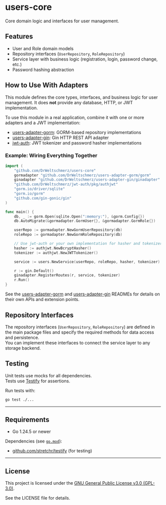 # users-core

Core domain logic and interfaces for user management.

## Features

- User and Role domain models
- Repository interfaces (`UserRepository`, `RoleRepository`)
- Service layer with business logic (registration, login, password change, etc.)
- Password hashing abstraction

## How to Use With Adapters


This module defines the core types, interfaces, and business logic for user management. It does **not** provide any database, HTTP, or JWT implementation.

To use this module in a real application, combine it with one or more adapters and a JWT implementation:

- [users-adapter-gorm](https://github.com/DrWeltschmerz/users-adapter-gorm): GORM-based repository implementations
- [users-adapter-gin](https://github.com/DrWeltschmerz/users-adapter-gin): Gin HTTP REST API adapter
- [jwt-auth](https://github.com/DrWeltschmerz/jwt-auth): JWT tokenizer and password hasher implementations

### Example: Wiring Everything Together

```go
import (
    "github.com/DrWeltschmerz/users-core"
    gormadapter "github.com/DrWeltschmerz/users-adapter-gorm/gorm"
    ginadapter "github.com/DrWeltschmerz/users-adapter-gin/ginadapter"
    "github.com/DrWeltschmerz/jwt-auth/pkg/authjwt"
    "gorm.io/driver/sqlite"
    "gorm.io/gorm"
    "github.com/gin-gonic/gin"
)

func main() {
    db, _ := gorm.Open(sqlite.Open(":memory:"), &gorm.Config{})
    db.AutoMigrate(&gormadapter.GormUser{}, &gormadapter.GormRole{})

    userRepo := gormadapter.NewGormUserRepository(db)
    roleRepo := gormadapter.NewGormRoleRepository(db)

    // Use jwt-auth or your own implementation for hasher and tokenizer
    hasher := authjwt.NewBcryptHasher()
    tokenizer := authjwt.NewJWTTokenizer()

    service := users.NewService(userRepo, roleRepo, hasher, tokenizer)

    r := gin.Default()
    ginadapter.RegisterRoutes(r, service, tokenizer)
    r.Run()
}
```

See the [users-adapter-gorm](https://github.com/DrWeltschmerz/users-adapter-gorm) and [users-adapter-gin](https://github.com/DrWeltschmerz/users-adapter-gin) READMEs for details on their own APIs and extension points.

## Repository Interfaces

The repository interfaces (`UserRepository`, `RoleRepository`) are defined in the main package files and specify the required methods for data access and persistence.  
You can implement these interfaces to connect the service layer to any storage backend.

## Testing

Unit tests use mocks for all dependencies.  
Tests use [Testify](https://github.com/stretchr/testify) for assertions.

Run tests with:

```sh
go test ./...
```

---

## Requirements

- Go 1.24.5 or newer

Dependencies (see [`go.mod`](go.mod)):

- [github.com/stretchr/testify](https://github.com/stretchr/testify) (for testing)

---

## License

This project is licensed under the [GNU General Public License v3.0 (GPL-3.0)](LICENSE).

See the LICENSE file for details.
